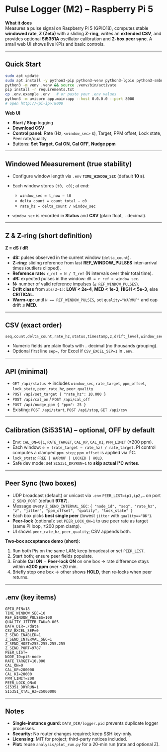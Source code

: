 # Pulse Logger (M2) – Raspberry Pi 5

**What it does**  
Measures a pulse signal on Raspberry Pi 5 (GPIO18), computes stable **windowed rate**, **Z (Zeta)** with a sliding **Z-ring**, writes an **extended CSV**, and provides optional **Si5351A** oscillator calibration and **2-box peer sync**. A small web UI shows live KPIs and basic controls.

---

## Quick Start

```bash
sudo apt update
sudo apt install -y python3-pip python3-venv python3-lgpio python3-smbus
python3 -m venv .venv && source .venv/bin/activate
pip install -r requirements.txt
cp .env.example .env   # or paste your .env values
python3 -m uvicorn app.main:app --host 0.0.0.0 --port 8000
# open http://<pi-ip>:8000
````

**Web UI**

* **Start / Stop** logging
* **Download CSV**
* **Control panel:** Rate (Hz, `<window_sec>` s), Target, PPM offset, Lock state, Peer rate/quality
* Buttons: **Set Target**, **Cal ON**, **Cal OFF**, **Nudge ppm**

---

## Windowed Measurement (true stability)

* Configure window length via `.env` **`TIME_WINDOW_SEC`** (default **10 s**).
* Each window stores `(t0, c0)`; at end:

  * `window_sec = t_now − t0`
  * `delta_count = count_total − c0`
  * `rate_hz = delta_count / window_sec`
* `window_sec` is recorded in **Status** and **CSV** (plain float, `.` decimal).

---

## Z & Z-ring (short definition)

**Z = dS / dR**

* **dS:** pulses observed in the current window (`delta_count`).
* **Z-ring:** sliding reference from last **REF_WINDOW_PULSES** inter-arrival times (outliers clipped).
* **Reference rate:** `r_ref = N / T_ref` (N intervals over their total time).
* **dR:** expected pulses in the window: `dR = r_ref × window_sec`.
* **N:** number of valid reference impulses (`≤ REF_WINDOW_PULSES`).
* **Drift class** from `abs(Z−1)`: **LOW < 2e-4**, **MED < 1e-3**, **HIGH < 5e-3**, else **CRITICAL**.
* **Warm-up:** until `N == REF_WINDOW_PULSES`, set `quality="WARMUP"` and cap drift ≤ **MED**.

---

## CSV (exact order)

```
seq,count,delta_count,rate_hz,status,timestamp,z,drift_level,window_sec,quality,rate_target,ppm_offset,lock_state,peer_rate_hz,peer_quality
```

* Numeric fields are plain floats with `.` decimal (no thousands grouping).
* Optional first line `sep=,` for Excel if `CSV_EXCEL_SEP=1` in `.env`.

---

## API (minimal)

* `GET /api/status` → includes `window_sec`, `rate_target`, `ppm_offset`, `lock_state`, `peer_rate_hz`, `peer_quality`
* `POST /api/set_target { "rate_hz": 10.000 }`
* `POST /api/cal_on` / `POST /api/cal_off`
* `POST /api/nudge_ppm { "ppm": 25 }`
* Existing: `POST /api/start`, `POST /api/stop`, `GET /api/csv`

---

## Calibration (Si5351A) – optional, OFF by default

* Env: `CAL_ON=0|1`, `RATE_TARGET`, `CAL_KP`, `CAL_KI`, `PPM_LIMIT` (±200 ppm).
* Each window: `e = (rate_target − rate_hz) / rate_target`.
  PI control computes a clamped `ppm_step`; `ppm_offset` is applied via I²C.
* `lock_state`: `FREE | WARMUP | LOCKED | HOLD`.
* Safe dev mode: set `SI5351_DRYRUN=1` to **skip actual I²C writes**.

---

## Peer Sync (two boxes)

* UDP broadcast (default) or unicast via `.env` `PEER_LIST=ip1,ip2,…` on port `Z_SEND_PORT` (default **9787**).
* Message every `Z_SEND_INTERVAL_SEC`:
  `{ "node_id", "seq", "rate_hz", "z", "jitter", "ppm_offset", "quality", "lock_state" }`
* Each box picks **best single peer** (lowest `jitter` with `quality=="OK"`).
* **Peer-lock** (optional): set `PEER_LOCK_ON=1` to use peer rate as target (same PI loop, ±200 ppm clamp).
* UI shows `peer_rate_hz`, `peer_quality`; CSV appends both.

**Two-box acceptance demo (short):**

1. Run both Pis on the same LAN; keep broadcast or set `PEER_LIST`.
2. Start both; ensure peer fields populate.
3. Enable **Cal ON** + **Peer-lock ON** on one box → rate difference stays within **±200 ppm** over ~20 min.
4. Briefly stop one box → other shows **HOLD**, then re-locks when peer returns.

---

## .env (key items)

```dotenv
GPIO_PIN=18
TIME_WINDOW_SEC=10
REF_WINDOW_PULSES=100
QUALITY_JITTER_TAU=0.005
DATA_DIR=./data
CSV_EXCEL_SEP=0
Z_SEND_ENABLED=1
Z_SEND_INTERVAL_SEC=1
Z_SEND_HOST=255.255.255.255
Z_SEND_PORT=9787
PEER_LIST=
NODE_ID=pi5-node
RATE_TARGET=10.000
CAL_ON=0
CAL_KP=200000
CAL_KI=20000
PPM_LIMIT=200
PEER_LOCK_ON=0
SI5351_DRYRUN=1
SI5351_XTAL_HZ=25000000
```

---

## Notes

* **Single-instance guard:** `DATA_DIR/logger.pid` prevents duplicate logger processes.
* **Security:** No router changes required; keep SSH key-only.
* **Licensing:** MIT for project; third-party notices included.
* **Plot:** reuse `analysis/plot_run.py` for a 20-min run (rate and optional Z).
